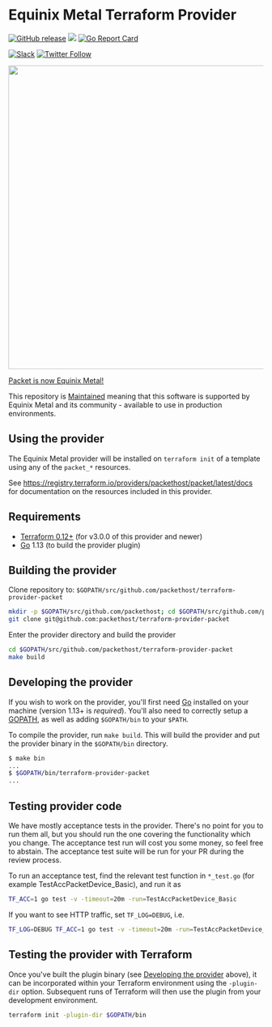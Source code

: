 # Equinix Metal Terraform Provider

[![GitHub release](https://img.shields.io/github/release/packethost/terraform-provider-packet/all.svg?style=flat-square)](https://github.com/packethost/terraform-provider-packet/releases)
![](https://img.shields.io/badge/Stability-Maintained-green.svg)
[![Go Report Card](https://goreportcard.com/badge/github.com/packethost/terraform-provider-packet)](https://goreportcard.com/report/github.com/packethost/terraform-provider-packet)

[![Slack](https://slack.equinixmetal.com/badge.svg)](https://slack.equinixmetal.com)
[![Twitter Follow](https://img.shields.io/twitter/follow/equinixmetal.svg?style=social&label=Follow)](https://twitter.com/intent/follow?screen_name=equinixmetal)

<img src="https://metal.equinix.com/metal/images/logo/equinix-metal-full.svg" width="600px">

[Packet is now Equinix Metal!](https://blog.equinix.com/blog/2020/10/06/equinix-metal-metal-and-more/)

This repository is [Maintained](https://github.com/packethost/standards/blob/master/maintained-statement.md) meaning that this software is supported by Equinix Metal and its community - available to use in production environments.

## Using the provider

The Equinix Metal provider will be installed on `terraform init` of a template using any of the `packet_*` resources.

See <https://registry.terraform.io/providers/packethost/packet/latest/docs> for documentation on the resources included in this provider.

## Requirements

- [Terraform 0.12+](https://www.terraform.io/downloads.html) (for v3.0.0 of this provider and newer)
- [Go](https://golang.org/doc/install) 1.13 (to build the provider plugin)

## Building the provider

Clone repository to: `$GOPATH/src/github.com/packethost/terraform-provider-packet`

```sh
mkdir -p $GOPATH/src/github.com/packethost; cd $GOPATH/src/github.com/packethost
git clone git@github.com:packethost/terraform-provider-packet
```

Enter the provider directory and build the provider

```sh
cd $GOPATH/src/github.com/packethost/terraform-provider-packet
make build
```

## Developing the provider

If you wish to work on the provider, you'll first need [Go](http://www.golang.org) installed on your machine (version 1.13+ is *required*). You'll also need to correctly setup a [GOPATH](http://golang.org/doc/code.html#GOPATH), as well as adding `$GOPATH/bin` to your `$PATH`.

To compile the provider, run `make build`. This will build the provider and put the provider binary in the `$GOPATH/bin` directory.

```sh
$ make bin
...
$ $GOPATH/bin/terraform-provider-packet
...
```

## Testing provider code

We have mostly acceptance tests in the provider. There's no point for you to run them all, but you should run the one covering the functionality which you change. The acceptance test run will cost you some money, so feel free to abstain. The acceptance test suite will be run for your PR during the review process.

To run an acceptance test, find the relevant test function in `*_test.go` (for example TestAccPacketDevice_Basic), and run it as

```sh
TF_ACC=1 go test -v -timeout=20m -run=TestAccPacketDevice_Basic
```

If you want to see HTTP traffic, set `TF_LOG=DEBUG`, i.e.

```sh
TF_LOG=DEBUG TF_ACC=1 go test -v -timeout=20m -run=TestAccPacketDevice_Basic
```

## Testing the provider with Terraform

Once you've built the plugin binary (see [Developing the provider](#developing-the-provider) above), it can be incorporated within your Terraform environment using the `-plugin-dir` option. Subsequent runs of Terraform will then use the plugin from your development environment.

```sh
terraform init -plugin-dir $GOPATH/bin
```
